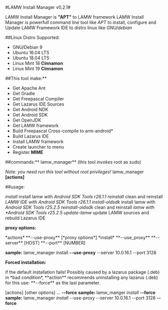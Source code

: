 #LAMW Install Manager v0.2.1#

LAMW Install Manager is  **"APT"** to LAMW framework
LAMW Install Manager is powerfull   command line tool like *APT* to install, configure and Update LAMW Framework IDE
to distro linux like *GNU/debian*

##Linux Distro Supported:
<ul>
	<li>GNU/Debian 9</li>
	<li>Ubuntu 16.04 LTS</li>
	<li>Ubuntu 18.04 LTS</li>
	<li>Linux Mint 18 <strong>Cinnamon</strong></li>
	<li>Linux Mint 19 <strong>Cinnamon</strong></li>
</ul>		

##This tool make:**
<ul>
	<li>Get Apache Ant</li>
	<li>Get Gradle</li>
	<li>Get Freepascal Compiler</li>
	<li>Get Lazarus IDE Sources</li>
	<li>Get Android NDK</li>
	<li>Get Android SDK</li>
	<li>Get OpenJDK</li>
	<li>Get LAMW framework</li>
	<li>Build Freepascal Cross-compile to arm-android*</li>
	<li>Build Lazarus IDE</li>
	<li>Install LAMW framework</li>
	<li>Create launcher to menu</li>
	<li>Register <strong>MIME</strong> </li>
</ul>

##commands:**
	lamw_manager** (this tool *invokes* root as sudo) 

*Note: you need run this tool without root privileges!*
lamw_manager **[actions]**


##usage:
<p>
	<em>install</em> 				install lamw with <em>Android SDK Tools r26.1.1</em>
	<em>reinstall</em>				clean and reinstall <em>LAMW IDE with Android SDK Tools r26.1.1</em>
	<em>install-oldsdk</em>			install lamw with <em>Android SDK Tools r25.2.5</em>
	<em>reinstall-oldsdk</em>		clean and reinstall <em>lamw with *Android SDK Tools r25.2.5</em>
	<em>update-lamw</em>			update LAMW sources and rebuild Lazarus IDE
</p>

**proxy options:**
<p>
	*actions* **--use-proxy** [*proxy options*]
	*install* **--use_proxy** **--server** [HOST] **--port** [NUMBER]
</p>

**sample:** lamw_manager install **--use-proxy** --server 10.0.16.1 --port 3128

**Forced installation:**

<p>
	if the default installation fails!
	Possibly caused by a lazarus package (.deb) in *bad condition*, **action** recommends uninstalling any lazarus 
	(.deb) for this use: **--force** as the last parameter.
</p>

<p>
	[actions] [other options] ... <strong>--force</strong>
	<strong>sample:</strong> lamw_manger <em>install</em> <strong>--force</strong>
	<strong>sample:</strong> lamw_manager <em>install</em> --use-proxy --server 10.0.16.1 --port 3128 <strong>--force</strong>
</p>
